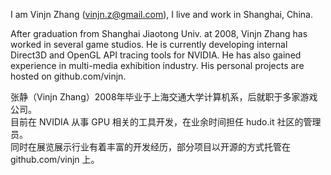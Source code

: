 I am Vinjn Zhang (vinjn.z@gmail.com), I live and work in Shanghai, China.

After graduation from Shanghai Jiaotong Univ. at 2008, Vinjn Zhang has worked in several game studios. He is currently developing internal Direct3D and OpenGL API tracing tools for NVIDIA. He has also gained experience in multi-media exhibition industry. His personal projects are hosted on github.com/vinjn.

张静（Vinjn Zhang）2008年毕业于上海交通大学计算机系，后就职于多家游戏公司。  
目前在 NVIDIA 从事 GPU 相关的工具开发，在业余时间担任 hudo.it 社区的管理员。  
同时在展览展示行业有着丰富的开发经历，部分项目以开源的方式托管在 github.com/vinjn 上。  
